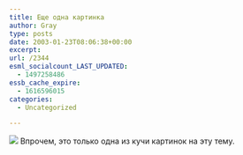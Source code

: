 ```yaml
---
title: Еще одна картинка
author: Gray
type: posts
date: 2003-01-23T08:06:38+00:00
excerpt:
url: /2344
esml_socialcount_LAST_UPDATED:
  - 1497258486
essb_cache_expire:
  - 1616596015
categories:
  - Uncategorized

---
```








<img src="https://i2.wp.com/home.twcny.rr.com/felicity/pres_for_dummies.jpg?w=740" border="0" data-recalc-dims="1" />  
Впрочем, это только одна из кучи картинок на эту тему.